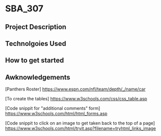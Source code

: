 # SBA_307
## Project Description
## Technolgoies Used
## How to get started
## Awknowledgements
[Panthers Roster] https://www.espn.com/nfl/team/depth/_/name/car

[To create the tables] https://www.w3schools.com/css/css_table.asp

[Code snippit for "additional comments" form] https://www.w3schools.com/html/html_forms.asp

[Code snippit to click on an image to get taken back to the top of a page] https://www.w3schools.com/html/tryit.asp?filename=tryhtml_links_image